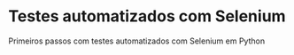 # Testes automatizados com Selenium
Primeiros passos com testes automatizados com Selenium em Python
